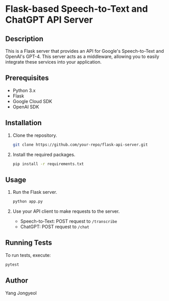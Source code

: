 # Flask-based Speech-to-Text and ChatGPT API Server

## Description

This is a Flask server that provides an API for Google's Speech-to-Text and OpenAI's GPT-4. This server acts as a middleware, allowing you to easily integrate these services into your application.

## Prerequisites

- Python 3.x
- Flask
- Google Cloud SDK
- OpenAI SDK

## Installation

1. Clone the repository.

    ```bash
    git clone https://github.com/your-repo/flask-api-server.git
    ```

2. Install the required packages.

    ```bash
    pip install -r requirements.txt
    ```

## Usage

1. Run the Flask server.

    ```bash
    python app.py
    ```

2. Use your API client to make requests to the server.

    - Speech-to-Text: POST request to `/transcribe`
    - ChatGPT: POST request to `/chat`

## Running Tests

To run tests, execute:

```bash
pytest
```

## Author

Yang Jongyeol

